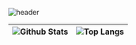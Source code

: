 ![header](https://capsule-render.vercel.app/api?type=soft&color=auto&height=150&section=header&text=Welcome&fontSize=90)

<!--
**yogoloper/yogoloper** is a ✨ _special_ ✨ repository because its `README.md` (this file) appears on your GitHub profile.

Here are some ideas to get you started:

- 🔭 I’m currently working on ...
- 🌱 I’m currently learning ...
- 👯 I’m looking to collaborate on ...
- 🤔 I’m looking for help with ...
- 💬 Ask me about ...
- 📫 How to reach me: ...
- 😄 Pronouns: ...
- ⚡ Fun fact: ...
-->

| ![Github Stats](https://github-readme-stats.vercel.app/api?username=yogoloper&count_private=true&show_icons=true&include_all_commits=true)|![Top Langs](https://github-readme-stats.vercel.app/api/top-langs/?username=yogoloper&hide=TeX&layout=compact)|
| ------------- | ------------- |
